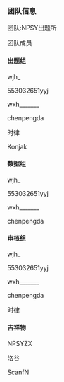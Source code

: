 <html lang="zh">
<head>       
  <title>洛谷-NPSY出题所-官方网站</title>
  <style type="text/css">
    body {background-image: url(http://img3.imgtn.bdimg.com/it/u=3572518118,600855199&fm=26&gp=0.jpg);}
    p.line {}
    p.line2 {}
    h4.line {}
    p.delete {text-decoration: line-through;}
  </style>
</head>
<body>
  <aside>
    <h3>团队信息</h3>
    <p class="line">团队:<a herf="https://www.luogu.com.cn/team/25027">NPSY出题所</a></p
    <h3>团队成员</h3>
    <h4 class="line">出题组</h4>
      <p class="line2">wjh_</p>
      <p class="line2">553032651yyj</p>
      <p class="line2">wxh_______</p>
      <p class="line2">chenpengda</p>
      <p class="line2">时律</p>
      <p class="line2">Konjak</p>
    <h4 class="line">数据组</h4>
      <p class="line2">wjh_</p>
    <p class="line2">553032651yyj</p>
      <p class="line2">wxh_______</p>
      <p class="line2">chenpengda</p>
    <h4 class="line">审核组</h4>
      <p class="line2">wjh_</p>
      <p class="line2">553032651yyj</p>
      <p class="line2">wxh_______</p>
      <p class="line2">chenpengda</p>
      <p class="line2">时律</p>
    <h4 class="line">吉祥物</h4>
      <p class="line2">NPSYZX</p>
      <p class="line2">洛谷</p>
      <p class="line2">ScanfN</p>
  </aside>
</body>
</html>

